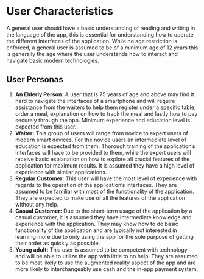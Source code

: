 # User Characteristics

A general user should have a basic understanding of reading and writing in the language of the app, this is essential for understanding how to operate the different interfaces of the application.  While no age restriction is enforced, a general user is assumed to be of a minimum age of 12 years this is generally the age where the user understands how to interact and navigate basic modern technologies.

## User Personas

1. **An Elderly Person:** A  user  that  is  75  years  of  age  and  above  may  find  it  hard  to  navigate  the  interfaces  of  a smartphone and will require assistance from the waiters to help them register under a specific table, order a meal, explanation on how to track the meal and lastly how to pay securely through the app.  Minimum experience and education level is expected from this user.
2. **Waiter:** This group of users will range from novice to expert users of modern smart devices.  For the novice  users  an  intermediate  level  of  education  is  expected  from  them.   Thorough  training  of the application’s interfaces will have to be provided to them, while the expert users will receive basic explanation on how to explore all crucial features of the application for maximum results. It is assumed they have a high level of experience with similar applications.
3. **Regular Customer:** This user will have the most level of experience with regards to the operation of the application’s interfaces.  They are assumed to be familiar with most of the functionality of the application. They are expected to make use of all the features of the application without any help.
4. **Casual Customer:** Due to the short-term usage of the application by a casual customer, it is assumed they have intermediate knowledge and experience with the application.  They may know how to do basic functionality of the application and are typically not interested in learning more due to only using the app for the sole purpose of getting their order as quickly as possible.
5. **Young adult:** This user is assumed to be competent with technology and will be able to utilize the app with little to no help.  They are assumed to be most likely to use the augmented reality aspect of the app and are more likely to interchangeably use cash and the in-app payment system.

